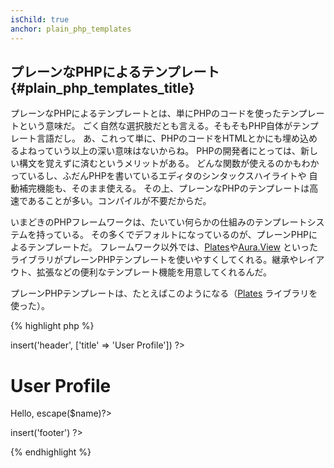 ```yaml
---
isChild: true
anchor: plain_php_templates
---
```


## プレーンなPHPによるテンプレート {#plain_php_templates_title}

プレーンなPHPによるテンプレートとは、単にPHPのコードを使ったテンプレートという意味だ。
ごく自然な選択肢だとも言える。そもそもPHP自体がテンプレート言語だし。
あ、これって単に、PHPのコードをHTMLとかにも埋め込めるよねっていう以上の深い意味はないからね。
PHPの開発者にとっては、新しい構文を覚えずに済むというメリットがある。
どんな関数が使えるのかもわかっているし、ふだんPHPを書いているエディタのシンタックスハイライトや
自動補完機能も、そのまま使える。
その上、プレーンなPHPのテンプレートは高速であることが多い。コンパイルが不要だからだ。

いまどきのPHPフレームワークは、たいてい何らかの仕組みのテンプレートシステムを持っている。
その多くでデフォルトになっているのが、プレーンPHPによるテンプレートだ。
フレームワーク以外では、[Plates](http://platesphp.com/)や[Aura.View](https://github.com/auraphp/Aura.View)
といったライブラリがプレーンPHPテンプレートを使いやすくしてくれる。継承やレイアウト、拡張などの便利なテンプレート機能を用意してくれるんだ。

プレーンPHPテンプレートは、たとえばこのようになる（[Plates](http://platesphp.com/) ライブラリを使った）。

{% highlight php %}
<?php $this->insert('header', ['title' => 'User Profile']) ?>

<h1>User Profile</h1>
<p>Hello, <?=$this->escape($name)?></p>

<?php $this->insert('footer') ?>
{% endhighlight %}